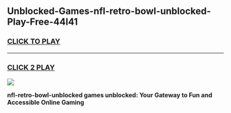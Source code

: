 
## Unblocked-Games-nfl-retro-bowl-unblocked-Play-Free-44l41
<h3>
<a href="https://premium76.site?title=nfl-retro-bowl-unblocked&ref=18A1">CLICK TO PLAY</a></h3>
<hr>

<h3>
<a href="https://premium76.site?title=nfl-retro-bowl-unblocked&ref=18A1">CLICK 2 PLAY</a>
  
</h3>

<a href="https://premium76.site?title=nfl-retro-bowl-unblocked&ref=18A1"><img src="https://clearcache.store/games.png"></a>


**nfl-retro-bowl-unblocked games unblocked: Your Gateway to Fun and Accessible Online Gaming**
